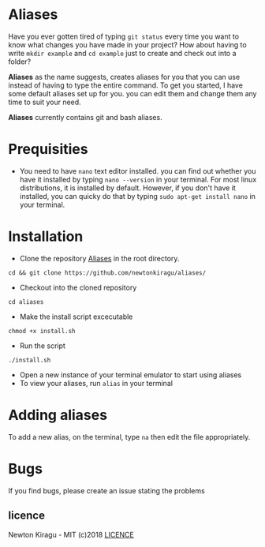 # Aliases
Have you ever gotten tired of typing `git status` every time you want to know what changes you have made in your project? How about having to write `mkdir example` and `cd example` just to create and check out into a folder?

**Aliases** as the name suggests, creates aliases for you that you can use instead of having to type the entire command.
To get you started, I have some default aliases set up for you. you can edit them and change them any time to suit your need.

**Aliases** currently contains git and bash aliases.

# Prequisities
- You need to have `nano` text editor installed. you can find out whether you have it installed by typing `nano --version` in your terminal. For most linux distributions, it is installed by default. However, if you don't have it installed, you can quicky do that by typing `sudo apt-get install nano` in your terminal.

# Installation
- Clone the repository [Aliases](https://github.com/newtonkiragu/aliases/) in the root directory.
```$
cd && git clone https://github.com/newtonkiragu/aliases/
```
- Checkout into the cloned repository
```$
cd aliases
```
- Make the install script excecutable
```$
chmod +x install.sh
```
- Run the script
```$
./install.sh
```
- Open a new instance of your terminal emulator to start using aliases
- To view your aliases, run `alias` in your terminal

# Adding aliases
To add a new alias, on the terminal, type `na` then edit the file appropriately.

# Bugs
If you find bugs, please create an issue stating the problems
## licence
Newton Kiragu - MIT (c)2018 [LICENCE](https://github.com/newtonkiragu/aliases/blob/master/LICENSE)
